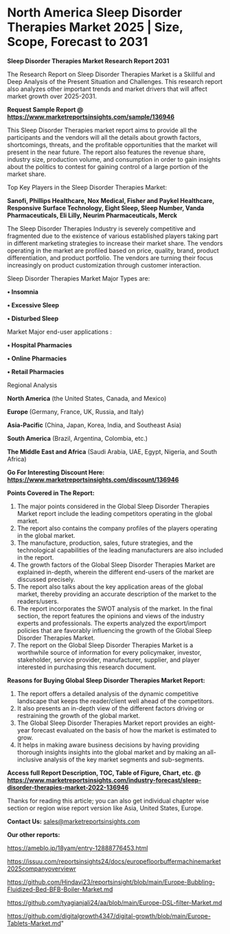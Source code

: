  # North America Sleep Disorder Therapies Market 2025 | Size, Scope, Forecast to 2031

<strong>Sleep Disorder Therapies Market Research Report 2031</strong>

The Research Report on Sleep Disorder Therapies Market is a Skillful and Deep Analysis of the Present Situation and Challenges. This research report also analyzes other important trends and market drivers that will affect market growth over 2025-2031.

<strong>Request Sample Report @ <a href=https://www.marketreportsinsights.com/sample/136946>https://www.marketreportsinsights.com/sample/136946</a></strong>

This Sleep Disorder Therapies market report aims to provide all the participants and the vendors will all the details about growth factors, shortcomings, threats, and the profitable opportunities that the market will present in the near future. The report also features the revenue share, industry size, production volume, and consumption in order to gain insights about the politics to contest for gaining control of a large portion of the market share.

Top Key Players in the Sleep Disorder Therapies Market:

<strong>Sanofi, Phillips Healthcare, Nox Medical, Fisher and Paykel Healthcare, Responsive Surface Technology, Eight Sleep, Sleep Number, Vanda Pharmaceuticals, Eli Lilly, Neurim Pharmaceuticals, Merck</strong>

The Sleep Disorder Therapies Industry is severely competitive and fragmented due to the existence of various established players taking part in different marketing strategies to increase their market share. The vendors operating in the market are profiled based on price, quality, brand, product differentiation, and product portfolio. The vendors are turning their focus increasingly on product customization through customer interaction.

Sleep Disorder Therapies Market Major Types are:

<strong>• Insomnia

• Excessive Sleep

• Disturbed Sleep</strong>

Market Major end-user applications :

<strong>• Hospital Pharmacies

• Online Pharmacies

• Retail Pharmacies</strong>

Regional Analysis

</u><strong><b>North America</b></strong> (the United States, Canada, and Mexico)

<strong><b>Europe </b></strong>(Germany, France, UK, Russia, and Italy)

<strong><b>Asia-Pacific</b></strong> (China, Japan, Korea, India, and Southeast Asia)

<strong><b>South America</b></strong> (Brazil, Argentina, Colombia, etc.)

<strong><b>The Middle East and Africa</b></strong> (Saudi Arabia, UAE, Egypt, Nigeria, and South Africa)

<strong>Go For Interesting Discount Here: <a href=https://www.marketreportsinsights.com/discount/136946>https://www.marketreportsinsights.com/discount/136946</a></strong>

<strong>Points Covered in The Report:</strong>
<ol>
  <li>The major points considered in the Global Sleep Disorder Therapies Market report include the leading competitors operating in the global market.</li>
  <li>The report also contains the company profiles of the players operating in the global market.</li>
  <li>The manufacture, production, sales, future strategies, and the technological capabilities of the leading manufacturers are also included in the report.</li>
  <li>The growth factors of the Global Sleep Disorder Therapies Market are explained in-depth, wherein the different end-users of the market are discussed precisely.</li>
  <li>The report also talks about the key application areas of the global market, thereby providing an accurate description of the market to the readers/users.</li>
  <li>The report incorporates the SWOT analysis of the market. In the final section, the report features the opinions and views of the industry experts and professionals. The experts analyzed the export/import policies that are favorably influencing the growth of the Global Sleep Disorder Therapies Market.</li>
  <li>The report on the Global Sleep Disorder Therapies Market is a worthwhile source of information for every policymaker, investor, stakeholder, service provider, manufacturer, supplier, and player interested in purchasing this research document.</li>
</ol>
<strong>Reasons for Buying Global Sleep Disorder Therapies Market Report:</strong>

<ol>
  <li>The report offers a detailed analysis of the dynamic competitive landscape that keeps the reader/client well ahead of the competitors.</li>
  <li>It also presents an in-depth view of the different factors driving or restraining the growth of the global market.</li>
  <li>The Global Sleep Disorder Therapies Market report provides an eight-year forecast evaluated on the basis of how the market is estimated to grow.</li>
  <li>It helps in making aware business decisions by having providing thorough insights insights into the global market and by making an all-inclusive analysis of the key market segments and sub-segments.</li>
</ol>
<strong>Access full Report Description, TOC, Table of Figure, Chart, etc. @ <a href=https://www.marketreportsinsights.com/industry-forecast/sleep-disorder-therapies-market-2022-136946>https://www.marketreportsinsights.com/industry-forecast/sleep-disorder-therapies-market-2022-136946</a></strong>


Thanks for reading this article; you can also get individual chapter wise section or region wise report version like Asia, United States, Europe.

<strong>Contact Us:</strong>
sales@marketreportsinsights.com

<strong>Our other reports:</strong>

<a href=https://ameblo.jp/18yam/entry-12888776453.html>https://ameblo.jp/18yam/entry-12888776453.html</a>

<a href=https://issuu.com/reportsinsights24/docs/europefloorbuffermachinemarket2025companyoverviewr>https://issuu.com/reportsinsights24/docs/europefloorbuffermachinemarket2025companyoverviewr</a>

<a href=https://github.com/Hindavi23/reportsinsight/blob/main/Europe-Bubbling-Fluidized-Bed-BFB-Boiler-Market.md>https://github.com/Hindavi23/reportsinsight/blob/main/Europe-Bubbling-Fluidized-Bed-BFB-Boiler-Market.md</a>

<a href=https://github.com/tyagianjali24/aa/blob/main/Europe-DSL-filter-Market.md>https://github.com/tyagianjali24/aa/blob/main/Europe-DSL-filter-Market.md</a>

<a href=https://github.com/digitalgrowth4347/digital-growth/blob/main/Europe-Tablets-Market.md>https://github.com/digitalgrowth4347/digital-growth/blob/main/Europe-Tablets-Market.md</a>"
